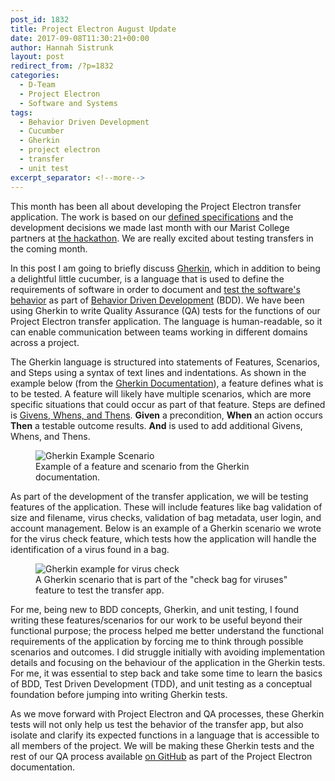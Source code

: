```yaml
---
post_id: 1832
title: Project Electron August Update
date: 2017-09-08T11:30:21+00:00
author: Hannah Sistrunk
layout: post
redirect_from: /?p=1832
categories:
  - D-Team
  - Project Electron
  - Software and Systems
tags:
  - Behavior Driven Development
  - Cucumber
  - Gherkin
  - project electron
  - transfer
  - unit test
excerpt_separator: <!--more-->
---
```

This month has been all about developing the Project Electron transfer application. The work is based on our [defined specifications](https://github.com/RockefellerArchiveCenter/project_electron/tree/master/transfer) and the development decisions we made last month with our Marist College partners at [the hackathon](/project-electron-july-update). We are really excited about testing transfers in the coming month.

In this post I am going to briefly discuss [Gherkin](https://github.com/cucumber/cucumber/wiki/Gherkin), which in addition to being a delightful little cucumber, is a language that is used to define the requirements of software in order to document and [test the software's behavior](https://cucumber.io/) as part of [Behavior Driven Development](https://www.agilealliance.org/glossary/bdd/) (BDD). We have been using Gherkin to write Quality Assurance (QA) tests for the functions of our Project Electron transfer application. The language is human-readable, so it can enable communication between teams working in different domains across a project.

<!--more-->

The Gherkin language is structured into statements of Features, Scenarios, and Steps using a syntax of text lines and indentations. As shown in the example below (from the [Gherkin Documentation](https://github.com/cucumber/cucumber/wiki/Feature-Introduction)), a feature defines what is to be tested. A feature will likely have multiple scenarios, which are more specific situations that could occur as part of that feature. Steps are defined is [Givens, Whens, and Thens](https://github.com/cucumber/cucumber/wiki/Given-When-Then). **Given** a precondition, **When** an action occurs **Then** a testable outcome results. **And** is used to add additional Givens, Whens, and Thens.

<figure>
<img src="{{ site.baseurl }}/wp-content/uploads/2017/09/PEAug2017_GherkinExample1.png" alt="Gherkin Example Scenario">
<figcaption>Example of a feature and scenario from the Gherkin documentation.</figcaption>
</figure>

As part of the development of the transfer application, we will be testing features of the application. These will include features like bag validation of size and filename, virus checks, validation of bag metadata, user login, and account management. Below is an example of a Gherkin scenario we wrote for the virus check feature, which tests how the application will handle the identification of a virus found in a bag.

<figure>
<img src="{{ site.baseurl }}/wp-content/uploads/2017/09/PEAug2017_GherkinExample2.png" alt="Gherkin example for virus check">
<figcaption>A Gherkin scenario that is part of the "check bag for viruses" feature to test the transfer app.</figcaption>
</figure>

For me, being new to BDD concepts, Gherkin, and unit testing, I found writing these features/scenarios for our work to be useful beyond their functional purpose; the process helped me better understand the functional requirements of the application by forcing me to think through possible scenarios and outcomes. I did struggle initially with avoiding implementation details and focusing on the behaviour of the application in the Gherkin tests. For me, it was essential to step back and take some time to learn the basics of BDD, Test Driven Development (TDD), and unit testing as a conceptual foundation before jumping into writing Gherkin tests.

As we move forward with Project Electron and QA processes, these Gherkin tests will not only help us test the behavior of the transfer app, but also isolate and clarify its expected functions in a language that is accessible to all members of the project. We will be making these Gherkin tests and the rest of our QA process available [on GitHub](https://github.com/RockefellerArchiveCenter/project_electron_transfer) as part of the Project Electron documentation.

